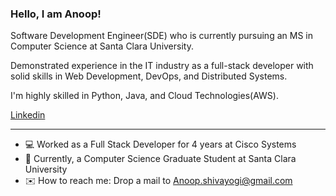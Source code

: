 ### Hello, I am Anoop!

Software Development Engineer(SDE) who is currently pursuing an MS in Computer Science at Santa Clara University.

Demonstrated experience in the IT industry as a full-stack developer with solid skills in Web Development, DevOps, and Distributed Systems.

I'm highly skilled in Python, Java, and Cloud Technologies(AWS).

<a href="https://www.linkedin.com/in/anoop-shivayogi/">Linkedin</a>
<br />
<hr>

- 💻 Worked as a Full Stack Developer for 4 years at Cisco Systems
- 🎒 Currently, a Computer Science Graduate Student at Santa Clara University
- ✉️ How to reach me: Drop a mail to Anoop.shivayogi@gmail.com



<!-- ### 📈 Github Stats

<img src="https://github-readme-stats.vercel.app/api?username=anoopanni&show_icons=true&theme=gotham" alt="anoopanni"/>

 [Snake animation](https://github.com/ruchidhore12/ruchidhore12/blob/output/github-contribution-grid-snake.svg) -->
